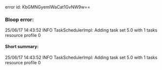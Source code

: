 error id: KbGMNGyemlWaCat1GvNW9w==
### Bloop error:

25/06/17 14:43:52 INFO TaskSchedulerImpl: Adding task set 5.0 with 1 tasks resource profile 0
#### Short summary: 

25/06/17 14:43:52 INFO TaskSchedulerImpl: Adding task set 5.0 with 1 tasks resource profile 0
